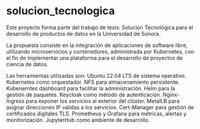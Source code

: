 # solucion_tecnologica
Este proyecto forma parte del trabajo de tesis: Solución Tecnológica para el desarrollo de productos de datos en la Universidad de Sonora.

La propuesta consiste en la integración de aplicaciones de software libre, utilizando microservicios y contenedores, administrada por Kubernetes, con el fin de implementar una plataforma para
el desarrollo de proyectos de ciencia de datos.

Las herramientas utilizadas son:
Ubuntu 22.04 LTS de sistema operativo.
Kubernetes como orquestador.
NFS para almacenamiento persistente.
Kubenerntes dashboard para facilitar la administración.
Helm para la gestión de paquetes.
Keycloak como método de autenticación.
Nginx-Ingress para exponer los servicios al exterior del clúster.
MetalLB para asignar direcciones IP validas a los servicios.
Cert-Manager para gestión de certificados digitales TLS.
Prometheus y Grafana para métricas, alertas y monitorización.
JupyterHub como ambiente de desarrollo.
